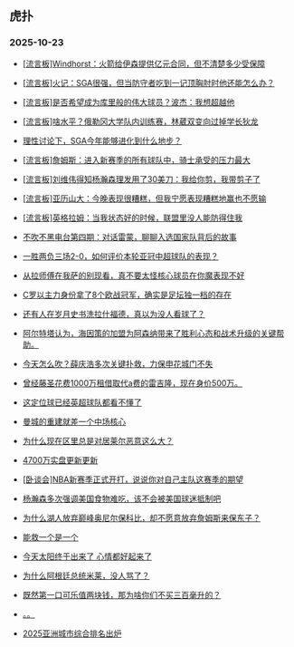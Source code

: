 ## 虎扑 
### 2025-10-23

+ [[流言板]Windhorst：火箭给伊森提供亿元合同，但不清楚多少受保障](https://bbs.hupu.com/635297874.html)

+ [[流言板]火记：SGA很强，但当防守者吃到一记顶胸肘时他还能怎么办？](https://bbs.hupu.com/635299840.html)

+ [[流言板]是否希望成为库里般的伟大球员？波杰：我想超越他](https://bbs.hupu.com/635300383.html)

+ [[流言板]啥水平？俄勒冈大学队内训练赛，林葳双变向过掉学长狄龙](https://bbs.hupu.com/635298991.html)

+ [理性讨论下，SGA今年能够进化到什么地步？](https://bbs.hupu.com/635297103.html)

+ [[流言板]詹姆斯：进入新赛季的所有球队中，骑士承受的压力最大](https://bbs.hupu.com/635297048.html)

+ [[流言板]刘维伟得知杨瀚森理发用了30美刀：我给你剪，我带剪子了](https://bbs.hupu.com/635296974.html)

+ [[流言板]亚历山大：今晚表现很糟糕，但我宁愿表现糟糕地赢也不愿输](https://bbs.hupu.com/635296829.html)

+ [[流言板]英格拉姆：当我状态好的时候，联盟里没人能防得住我](https://bbs.hupu.com/635299765.html)

+ [不吹不黑电台第四期：对话雷蒙，聊聊入选国家队背后的故事](https://bbs.hupu.com/635296654.html)

+ [一胜两负三场2-0，如何评价本轮亚冠中超球队的表现？](https://bbs.hupu.com/635299784.html)

+ [从拉师傅在我萨的别现看，真不要太怪核心球员在你魔表现不好](https://bbs.hupu.com/635295651.html)

+ [C罗以主力身份拿了8个欧战冠军，确实是足坛独一档的存在](https://bbs.hupu.com/635291421.html)

+ [还有人在岁月史书洗拉什福德，真以为没人看球了？](https://bbs.hupu.com/635295803.html)

+ [阿尔特塔认为，海因策的加盟为阿森纳带来了胜利心态和战术升级的关键帮助。](https://bbs.hupu.com/635291048.html)

+ [今天怎么吹？薛庆浩多次关键扑救，力保申花城门不失](https://bbs.hupu.com/635300006.html)

+ [曾经藤圣花费1000万租借取代a费的雷吉隆，现在身价500万。](https://bbs.hupu.com/635291018.html)

+ [这定位球已经英超球队都看不懂了](https://bbs.hupu.com/635291868.html)

+ [曼城的重建就差一个中场核心](https://bbs.hupu.com/635297028.html)

+ [为什么现在区里总是对居莱尔恶意这么大？](https://bbs.hupu.com/635298153.html)

+ [4700万实盘更新更新](https://bbs.hupu.com/635296684.html)

+ [[卧谈会]NBA新赛季正式开打，说说你对自己主队这赛季的期望](https://bbs.hupu.com/635297592.html)

+ [杨瀚森多次强调美国食物难吃，该不会被美国球迷抵制吧](https://bbs.hupu.com/635298149.html)

+ [为什么湖人放弃巅峰奥尼尔保科比，却不愿意放弃詹姆斯来保东子？](https://bbs.hupu.com/635298834.html)

+ [能救一个是一个](https://bbs.hupu.com/635299327.html)

+ [今天太阳终于出来了 心情都好起来了](https://bbs.hupu.com/635297293.html)

+ [为什么阿根廷总统米莱，没人骂了？](https://bbs.hupu.com/635297376.html)

+ [既然第一口可乐值两块钱，那为啥你们不买三百毫升的？](https://bbs.hupu.com/635299101.html)

+ [。。](https://bbs.hupu.com/635299625.html)

+ [2025亚洲城市综合排名出炉](https://bbs.hupu.com/635296987.html)

